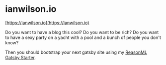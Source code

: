 # ianwilson.io

[https://ianwilson.io](https://ianwilson.io)

Do you want to have a blog this cool?
Do you want to be rich?
Do you want to have a sexy party on a yacht with a pool and a bunch of people you don't know?

Then you should bootstrap your next gatsby site using my [ReasonML Gatsby Starter](https://github.com/iwilsonq/gatsby-starter-reasonml).